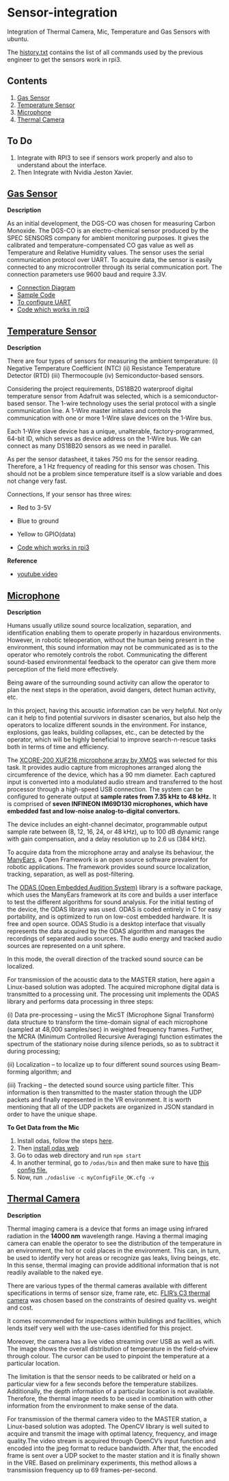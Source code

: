 # Sensor-integration
Integration of Thermal Camera, Mic, Temperature and Gas Sensors with ubuntu.

The [history.txt](https://github.com/ajaygunalan/sensor-integration/blob/master/history.txt) contains the list of all commands used by the previous engineer to get the sensors work in rpi3. 

## Contents

1. [Gas Sensor](#gas-sensor)
2. [Temperature Sensor](#temperature-sensor)
3. [Microphone](#microphone)
4. [Thermal Camera](#thermal-camera)


## To Do

1. Integrate with RPI3 to see if sensors work properly and also to understand about the interface.
2. Then Integrate with Nvidia Jeston Xavier.

## [Gas Sensor](https://www.digikey.com/product-detail/en/spec-sensors-llc/968-034/1684-1034-ND/6676880)

**Description**

As an initial development, the DGS-CO was chosen for measuring Carbon Monoxide. The DGS-CO is an electro-chemical sensor produced by the SPEC SENSORS company for ambient monitoring purposes. It gives the calibrated and temperature-compensated CO gas value as well as Temperature and Relative Humidity values. The sensor uses the serial communication protocol over UART. To acquire data, the sensor is easily connected to any microcontroller through its serial communication port. The connection parameters use 9600 baud and require 3.3V.

* [Connection Diagram](https://github.com/ajaygunalan/sensor-integration/blob/master/gas_to_rpi.png)
* [Sample Code](https://github.com/ajaygunalan/sensor-integration/blob/master/gas_sensor/pic/sample_code_for_algo.png)
* [To configure UART](https://www.electronicwings.com/raspberry-pi/raspberry-pi-uart-communication-using-python-and-c)
* [Code which works in rpi3](https://github.com/ajaygunalan/sensor-integration/blob/master/gas_sensor/pic/serial_read2.py)



## [Temperature Sensor](https://www.adafruit.com/product/381)


**Description**

There are four types of sensors for measuring the ambient temperature: 
(i) Negative Temperature Coefficient (NTC)
(ii) Resistance Temperature Detector (RTD)
(iii) Thermocouple
(iv) Semiconductor-based sensors.

Considering the project requirements, DS18B20 waterproof digital temperature sensor from Adafruit was selected, which is a semiconductor-based sensor. The 1-wire technology uses the serial protocol with a single communication line. A 1-Wire master
initiates and controls the communication with one or more 1-Wire slave devices on the 1-Wire bus.

Each 1-Wire slave device has a unique, unalterable, factory-programmed, 64-bit ID, which serves as device address on the 1-Wire bus. We can connect as many DS18B20 sensors as we need in parallel.

As per the sensor datasheet, it takes 750 ms for the sensor reading. Therefore, a 1 Hz
frequency of reading for this sensor was chosen. This should not be a problem since temperature itself
is a slow variable and does not change very fast.

Connections, If your sensor has three wires:

* Red to 3-5V 
* Blue to ground
* Yellow to GPIO(data)

* [Code which works in rpi3](https://github.com/ajaygunalan/sensor-integration/blob/master/thermometer.py)

**Reference**
* [youtube video](https://www.youtube.com/watch?v=SHOO7wIRVCs)

## [Microphone]()

**Description**

Humans usually utilize sound source localization, separation, and identification enabling them to
operate properly in hazardous environments. However, in robotic teleoperation, without the
human being present in the environment, this sound information may not be communicated as is to
the operator who remotely controls the robot. Communicating the different sound-based
environmental feedback to the operator can give them more perception of the field more effectively.

Being aware of the surrounding sound activity can allow the operator to plan the next steps in the
operation, avoid dangers, detect human activity, etc.

In this project, having this acoustic information can be very helpful. Not only can it help to find potential
survivors in disaster scenarios, but also help the operators to localize different sounds in the
environment. For instance, explosions, gas leaks, building collapses, etc., can be detected by the
operator, which will be highly beneficial to improve search-n-rescue tasks both in terms of time and
efficiency.

The [XCORE-200 XUF216 microphone array by XMOS](https://www.xmos.com/products/voice/micarray) was selected
for this task. It provides audio capture from microphones arranged along the circumference of the
device, which has a 90 mm diameter. Each captured input is converted into a modulated audio stream
and transferred to the host processor through a high-speed USB connection. The system can be
configured to generate output at **sample rates from 7.35 kHz to 48 kHz.** It is comprised of **seven
INFINEON IM69D130 microphones, which have embedded fast and low-noise analog-to-digital
convertors.**

The device includes an eight-channel decimator, programmable output sample rate between (8, 12,
16, 24, or 48 kHz), up to 100 dB dynamic range with gain compensation, and a delay resolution up to
2.6 us (384 kHz).

To acquire data from the microphone array and analyse its behaviour, the [ManyEars](https://sourceforge.net/p/manyears/wiki/Main_Page/), a Open Framework
is an open source software prevalent for robotic applications. The framework provides sound
source localization, tracking, separation, as well as post-filtering. 

The [ODAS (Open Embedded Audition System)](https://github.com/introlab/odas) library is a software package, which uses the ManyEars framework at its core and builds a user interface to test the different algorithms for sound analysis. For the initial testing of the device, the ODAS library was used. ODAS is coded entirely in C for easy portability, and is optimized to run on low-cost embedded hardware. It is free and open source. ODAS Studio is a desktop interface that
visually represents the data acquired by the ODAS algorithm and manages the recordings of separated
audio sources. The audio energy and tracked audio sources are represented on a unit sphere. 

In this mode, the overall direction of the tracked sound source can be localized.

For transmission of the acoustic data to the MASTER station, here again a Linux-based solution was
adopted. The acquired microphone digital data is transmitted to a processing unit. The processing unit
implements the ODAS library and performs data processing in three steps: 

(i) Data pre-processing – using the MicST (Microphone Signal Transform) data structure to transform the time-domain
signal of each microphone (sampled at 48,000 samples/sec) in weighted frequency frames. Further,
the MCRA (Minimum Controlled Recursive Averaging) function estimates the spectrum of the
stationary noise during silence periods, so as to subtract it during processing; 

(ii) Localization – to localize up to four different sound sources using Beam-forming algorithm; and 

(iii) Tracking – the detected sound source using particle filter. This information is then transmitted to the master station
through the UDP packets and finally represented in the VR environment. It is worth mentioning that
all of the UDP packets are organized in JSON standard in order to have the unique shape.

**To Get Data from the Mic**

1. Install odas, follow the steps [here](https://github.com/introlab/odas/wiki/installation).
2. Then [install odas web](https://github.com/introlab/odas_web)
3. Go to odas web directory and run `npm start`
4. In another terminal, go to `/odas/bin` and then make sure to have [this config file.](https://github.com/ajaygunalan/sensor-integration/blob/master/myConfigFile_OK.cfg)
5. Now, run `./odaslive -c myConfigFile_OK.cfg -v`




## [Thermal Camera]()

**Description**

Thermal imaging camera is a device that forms an image using infrared radiation in the **14000 nm**
wavelength range. Having a thermal imaging camera can enable the operator to see the distribution
of the temperature in an environment, the hot or cold places in the environment. This can, in turn, be used to
identify very hot areas or recognize gas leaks, living beings, etc. In this sense, thermal imaging can provide additional information that is not readily available to the naked eye.

There are various types of the thermal cameras available with different specifications
in terms of sensor size, frame rate, etc. [FLIR’s C3 thermal camera](https://www.flir.com/products/c3/)  was chosen
based on the constraints of desired quality vs.
weight and cost. 

It comes recommended for inspections within buildings and facilities, which lends itself very
well with the use-cases identified for this project.

Moreover, the camera has a live video streaming over USB as well as wifi. The image shows the overall distribution of temperature in the field-ofview through colour. The cursor can be used to pinpoint the temperature at a particular location.

The limitation is that the sensor needs to be calibrated or held on a particular view for a few seconds
before the temperature stabilizes. Additionally, the depth information of a particular location is not
available. Therefore, the thermal image needs to be used in combination with other information from
the environment to make sense of the data.

For transmission of the thermal camera video to the MASTER station, a Linux-based solution was
adopted. The OpenCV library is well suited to acquire and transmit the image with optimal latency,
frequency, and image quality.The video stream is acquired through OpenCV’s input function and encoded into the jpeg format
to reduce bandwidth. After that, the encoded frame is sent over a UDP socket to the master station
and it is finally shown in the VRE. Based on preliminary experiments, this method allows a transmission
frequency up to 69 frames-per-second.

